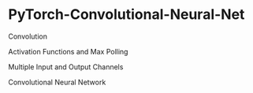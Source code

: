 # PyTorch-Convolutional-Neural-Net

Convolution

Activation Functions and Max Polling

Multiple Input and Output Channels 

Convolutional Neural Network

